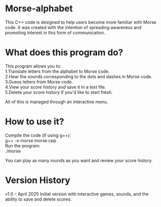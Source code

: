 # Morse-alphabet
This C++ code is designed to help users become more familiar with Morse code. It was created with the intention of spreading awareness and promoting interest in this form of communication.

# What does this program do?
This program allows you to:<br>
1.Translate letters from the alphabet to Morse code.<br>
2.Hear the sounds corresponding to the dots and dashes in Morse code.<br>
3.Guess letters from Morse code.<br>
4.View your score history and save it in a text file.<br>
5.Delete your score history if you'd like to start fresh.<br>

All of this is managed through an interactive menu.

# How to use it?
Compile the code (if using g++):<br>
g++ -o morse morse.cpp<br>
Run the program:<br>
./morse<br>

You can play as many rounds as you want and review your score history.

# Version History
v1.0 – April 2025
Initial version with interactive games, sounds, and the ability to save and delete scores.

